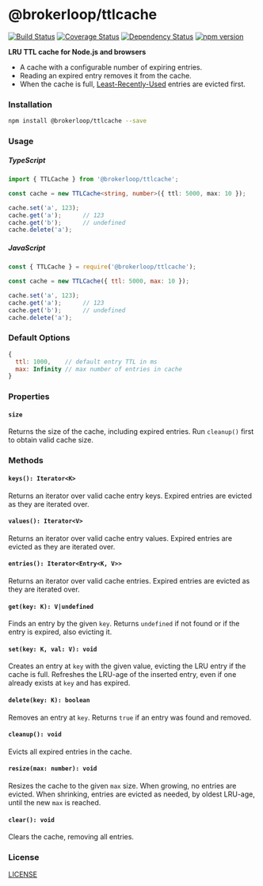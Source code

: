# @brokerloop/ttlcache

[![Build Status](https://travis-ci.org/Brokerloop/ttlcache.svg?branch=master)](https://travis-ci.org/Brokerloop/ttlcache)
[![Coverage Status](https://coveralls.io/repos/github/Brokerloop/ttlcache/badge.svg?branch=coverage)](https://coveralls.io/github/Brokerloop/ttlcache?branch=coverage)
[![Dependency Status](https://david-dm.org/Brokerloop/ttlcache/status.svg)](https://david-dm.org/Brokerloop/ttlcache)
[![npm version](https://badge.fury.io/js/%40brokerloop%2Fttlcache.svg)](https://badge.fury.io/js/%40brokerloop%2Fttlcache)

**LRU TTL cache for Node.js and browsers**

- A cache with a configurable number of expiring entries.
- Reading an expired entry removes it from the cache.
- When the cache is full, [Least-Recently-Used](https://en.wikipedia.org/wiki/Cache_replacement_policies#LRU) entries are evicted first.

### Installation

```sh
npm install @brokerloop/ttlcache --save
```

### Usage

##### TypeScript
```ts
import { TTLCache } from '@brokerloop/ttlcache';

const cache = new TTLCache<string, number>({ ttl: 5000, max: 10 });

cache.set('a', 123);
cache.get('a');      // 123
cache.get('b');      // undefined
cache.delete('a');
```
##### JavaScript
```js
const { TTLCache } = require('@brokerloop/ttlcache');

const cache = new TTLCache({ ttl: 5000, max: 10 });

cache.set('a', 123);
cache.get('a');      // 123
cache.get('b');      // undefined
cache.delete('a');
```

### Default Options

```js
{
  ttl: 1000,    // default entry TTL in ms
  max: Infinity // max number of entries in cache
}
```

### Properties

#### `size`
Returns the size of the cache, including expired entries. Run `cleanup()` first to obtain valid cache size.

### Methods

#### `keys(): Iterator<K>`
Returns an iterator over valid cache entry keys. Expired entries are evicted as they are iterated over.

#### `values(): Iterator<V>`
Returns an iterator over valid cache entry values. Expired entries are evicted as they are iterated over.

#### `entries(): Iterator<Entry<K, V>>`
Returns an iterator over valid cache entries. Expired entries are evicted as they are iterated over.

#### `get(key: K): V|undefined`
Finds an entry by the given `key`. Returns `undefined` if not found or if the entry is expired, also evicting it.

#### `set(key: K, val: V): void`
Creates an entry at `key` with the given value, evicting the LRU entry if the cache is full. Refreshes the LRU-age of the inserted entry, even if one already exists at `key` and has expired.

#### `delete(key: K): boolean`
Removes an entry at `key`. Returns `true` if an entry was found and removed.

#### `cleanup(): void`
Evicts all expired entries in the cache.

#### `resize(max: number): void`
Resizes the cache to the given `max` size. When growing, no entries are evicted. When shrinking, entries are evicted as needed, by oldest LRU-age, until the new `max` is reached.

#### `clear(): void`
Clears the cache, removing all entries.

### License

[LICENSE](./LICENSE)

